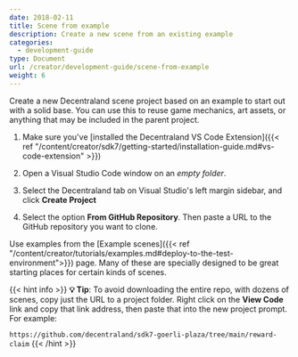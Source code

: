 ```yaml
---
date: 2018-02-11
title: Scene from example
description: Create a new scene from an existing example
categories:
  - development-guide
type: Document
url: /creator/development-guide/scene-from-example
weight: 6
---
```


Create a new Decentraland scene project based on an example to start out with a solid base. You can use this to reuse game mechanics, art assets, or anything that may be included in the parent project.

1. Make sure you've [installed the Decentraland VS Code Extension]({{< ref "/content/creator/sdk7/getting-started/installation-guide.md#vs-code-extension" >}})

2. Open a Visual Studio Code window on an _empty folder_.
3. Select the Decentraland tab on Visual Studio's left margin sidebar, and click **Create Project**
4. Select the option **From GitHub Repository**. Then paste a URL to the GitHub repository you want to clone.

Use examples from the [Example scenes]({{< ref "/content/creator/tutorials/examples.md#deploy-to-the-test-environment">}}) page. Many of these are specially designed to be great starting places for certain kinds of scenes.

{{< hint info >}}
**💡 Tip**: To avoid downloading the entire repo, with dozens of scenes, copy just the URL to a project folder. Right click on the **View Code** link and copy that link address, then paste that into the new project prompt. For example:

`https://github.com/decentraland/sdk7-goerli-plaza/tree/main/reward-claim`
{{< /hint >}}
